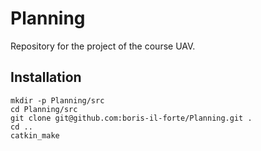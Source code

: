 # Planning
Repository for the project of the course UAV.


Installation
------------
```
mkdir -p Planning/src
cd Planning/src
git clone git@github.com:boris-il-forte/Planning.git .
cd ..
catkin_make
```
